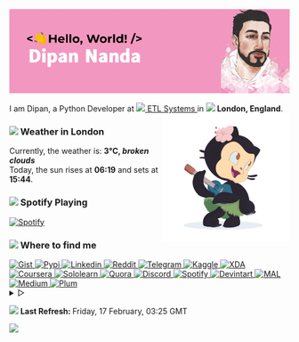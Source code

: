 <img href="https://themagicalmammal.wrapped.run" src="https://raw.githubusercontent.com/themagicalmammal/themagicalmammal/master/images/header.gif" />
<p> I am Dipan, a Python Developer at <a href="https://www.etlsystems.com">
    <img src="https://i.imgur.com/wCpjNzM.png" width="13" /> ETL Systems </a> in <img src="https://i.imgur.com/DPngeUJ.png" width="13" />
  <b>London, England</b>. <img align="right" width="230" height="auto" src="https://raw.githubusercontent.com/themagicalmammal/themagicalmammal/master/images/octocat/6.gif">
<h3>
  <img src="https://i.imgur.com/HFHIBmx.png" width="15" /> Weather in London
</h3> Currently, the weather is: <b> 3°C, <i>broken clouds</i>
</b>
<br /> Today, the sun rises at <b>06:19</b> and sets at <b>15:44</b>. </p>
<h3>
  <img src="https://i.imgur.com/aSVPWXc.png" width="15" /> Spotify Playing
</h3>
<a href="https://open.spotify.com/user/88h9x52o4rver6y7ka9upj5a6">
  <img src="https://spotify-dipan.vercel.app/api/now-playing.svg" width="490" alt="Spotify" />
</a>
<h3>
  <img src="https://i.imgur.com/yQHTmCW.png" width="15" /> Where to find me
</h3>
<a href="https://gist.github.com/themagicalmammal/">
  <img alt="Gist" width="5.4%" src="https://i.imgur.com/6w4HNmL.png" />
</a>
<a href="https://pypi.org/user/themagicalmammal/">
  <img alt="Pypi" width="5.4%" src="https://i.imgur.com/901ps8h.png" />
</a>
<a href="https://uk.linkedin.com/in/themagicalmammal/">
  <img alt="Linkedin" width="5.4%" src="https://i.imgur.com/Hp2w5wM.png" />
</a>
<a href="https://www.reddit.com/user/themagicalmammal/">
  <img alt="Reddit" width="5.4%" src="https://i.imgur.com/E8vTLyb.png" />
</a>
<a href="https://telegram.im/@themagicalmammal">
  <img alt="Telegram" width="5.4%" src="https://i.imgur.com/8uCq4fi.png" />
</a>
<a href="https://www.kaggle.com/themagicalmammal">
  <img alt="Kaggle" width="5.4%" src="https://i.imgur.com/vgxCSKx.png" />
</a>
<a href="https://forum.xda-developers.com/m/themagicalmammal.9670192/">
  <img alt="XDA" width="5.4%" src="https://i.imgur.com/ZkDQREa.png" />
</a>
<a href="https://www.coursera.org/user/ccc24c4adb1726e9cbdef303b15cdbcf">
  <img alt="Coursera" width="5.4%" src="https://i.imgur.com/bxjrGF3.png" />
</a>
<a href="https://www.sololearn.com/profile/4562055">
  <img alt="Sololearn" width="5.4%" src="https://i.imgur.com/6mnh2V5.png" />
</a>
<a href="https://www.quora.com/profile/Dipan-Nanda">
  <img alt="Quora" width="5.4%" src="https://i.imgur.com/4fFA2aO.png" />
</a>
<a href="https://dsc.bio/themagicalmammal">
  <img alt="Discord" width="5.4%" src="https://i.imgur.com/allk32s.png" />
</a>
<a href="https://open.spotify.com/user/88h9x52o4rver6y7ka9upj5a6?si=i5kyqZQOQmOu_NRn-T7FQw&nd=1">
  <img alt="Spotify" width="5.4%" src="https://i.imgur.com/TuGJlcZ.png" />
</a>
<a href="https://www.deviantart.com/themagicalmammal">
  <img alt="Devintart" width="5.4%" src="https://i.imgur.com/YWUKoPE.png" />
</a>
<a href="https://myanimelist.net/profile/themagicalmammal">
  <img alt="MAL" width="5.4%" src="https://i.imgur.com/TnZcuA4.png" />
</a>
<a href="https://medium.com/@d19cyber">
  <img alt="Medium" width="5.4%" src="https://i.imgur.com/HvRIk6L.png" />
</a>
<a href="https://secure.plum.io/p/2Ui2Qr0KSS7QP04pEq_-BQ">
  <img alt="Plum" width="5.4%" src="https://i.imgur.com/PNhxaKM.png" />
</a>
<br />
<details>
  <summary> &#9655;</summary>
  <h3>
    <img src="https://cdn-icons-png.flaticon.com/512/4257/4257487.png" width="15" /> Tech Stack
  </h3>
  <img src="https://skillicons.dev/icons?i=py,django,html,css,js,r,latex,linux,md,bash,github,git,visualstudio,cpp,mysql" />
  <br />
  <details>
    <summary> &#9655;</summary>
    <img align="right" width="190" height="auto" src="https://raw.githubusercontent.com/themagicalmammal/themagicalmammal/master/images/octocat/4.gif">
    <h3>
      <img src="https://i.imgur.com/x8tsLuE.png" width="15" /> Trophies
    </h3>
    <img src="https://github-profile-trophy.vercel.app/?username=themagicalmammal&amp;theme=onestar&amp;row=1&amp;column=4" alt="trophy" />
    <br />
    <details>
      <summary> &#9655;</summary>
      <img align="right" width="190" height="auto" src="https://raw.githubusercontent.com/themagicalmammal/themagicalmammal/master/images/octocat/5.gif">
      <h3>
        <img src="https://i.imgur.com/XJ0hI8P.png" width="15" /> Visitor
      </h3>
      <img src="https://count.getloli.com/get/@themagicalmammal.github" />
      <br />
      <details>
        <summary> &#9655;</summary>
        <h3>
          <img src="https://i.imgur.com/E9Droaq.png" width="15" /> End Credits
        </h3>
        <div>
          <img src="https://cultofthepartyparrot.com/parrots/hd/githubparrot.gif" width="3.6%" />
          <img src="https://cultofthepartyparrot.com/flags/hd/indiaparrot.gif" width="3.6%" />
          <img src="https://cultofthepartyparrot.com/parrots/hd/exceptionallyfastparrot.gif" width="3.6%" />
          <img src="https://cultofthepartyparrot.com/parrots/hd/60fpsparrot.gif" width="3.6%" />
          <img src="https://cultofthepartyparrot.com/parrots/hd/jumpingparrot.gif" width="3.6%" />
          <img src="https://cultofthepartyparrot.com/parrots/hd/opensourceparrot.gif" width="3.6%" />
          <img src="https://cultofthepartyparrot.com/parrots/hd/dealwithitnowparrot.gif" width="3.6%" />
          <img src="https://cultofthepartyparrot.com/parrots/hd/hypnoparrotlight.gif" width="3.6%" />
          <img src="https://cultofthepartyparrot.com/parrots/databaseparrot.gif" width="3.6%" />
          <img src="https://cultofthepartyparrot.com/parrots/hd/laptop_parrot.gif" width="3.6%" />
          <img src="https://cultofthepartyparrot.com/parrots/hd/spinningparrot.gif" width="3.6%" />
          <img src="https://cultofthepartyparrot.com/parrots/hd/levitationparrot.gif" width="3.6%" />
          <img src="https://cultofthepartyparrot.com/parrots/hd/meldparrot.gif" width="3.6%" />
          <img src="https://cultofthepartyparrot.com/parrots/slomoparrot.gif" width="3.6%" />
          <img src="https://cultofthepartyparrot.com/parrots/hd/moonwalkingparrot.gif" width="3.6%" />
          <img src="https://cultofthepartyparrot.com/parrots/hd/stableparrot.gif" width="3.6%" />
          <img src="https://cultofthepartyparrot.com/parrots/hd/scienceparrot.gif" width="3.6%" />
          <img src="https://cultofthepartyparrot.com/parrots/hd/pirateparrot.gif" width="3.6%" />
          <img src="https://cultofthepartyparrot.com/parrots/hd/footballparrot.gif" width="3.6%" />
          <img src="https://cultofthepartyparrot.com/parrots/hd/illuminatiparrot.gif" width="3.6%" />
          <img src="https://cultofthepartyparrot.com/parrots/hd/hypnoparrotdark.gif" width="3.6%" />
          <img src="https://cultofthepartyparrot.com/parrots/hd/mustacheparrot.gif" width="3.6%" />
        </div>
        <br />
      </details>
    </details>
  </details>
</details>
<p>
  <img src="https://i.imgur.com/JgaEjcz.png" width="11" />
  <b> Last Refresh: </b> Friday, 17 February, 03:25 GMT
</p>
<img src="https://capsule-render-kusadtfih-dipanspotify.vercel.app/api?type=waving&color=f297c0&height=80&section=footer" />
